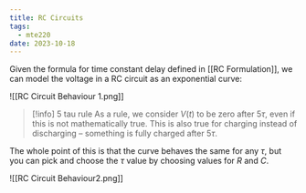 ```yaml
---
title: RC Circuits
tags:
  - mte220
date: 2023-10-18
---
```

Given the formula for time constant delay defined in [[RC Formulation]], we can model the voltage in a RC circuit as an exponential curve:

![[RC Circuit Behaviour 1.png]]

>[!info] 5 tau rule
>As a rule, we consider $V(t)$ to be zero after 5$\tau$, even if this is not mathematically true. This is also true for charging instead of discharging – something is fully charged after $5\tau$.



The whole point of this is that the curve behaves the same for any $\tau$, but you can pick and choose the $\tau$ value by choosing values for $R$ and $C$.

![[RC Circuit Behaviour2.png]]
